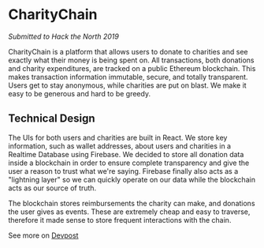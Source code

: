 # CharityChain

_Submitted to Hack the North 2019_

CharityChain is a platform that allows users to donate to charities and see exactly what their money is being spent on. All transactions, both donations and charity expenditures, are tracked on a public Ethereum blockchain. This makes transaction information immutable, secure, and totally transparent. Users get to stay anonymous, while charities are put on blast. We make it easy to be generous and hard to be greedy.

## Technical Design

The UIs for both users and charities are built in React. We store key information, such as wallet addresses, about users and charities in a Realtime Database using Firebase. We decided to store all donation data inside a blockchain in order to ensure complete transparency and give the user a reason to trust what we're saying. Firebase finally also acts as a "lightning layer" so we can quickly operate on our data while the blockchain acts as our source of truth.

The blockchain stores reimbursements the charity can make, and donations the user gives as events. These are extremely cheap and easy to traverse, therefore it made sense to store frequent interactions with the chain.

See more on [Devpost](https://devpost.com/software/charitychain)
